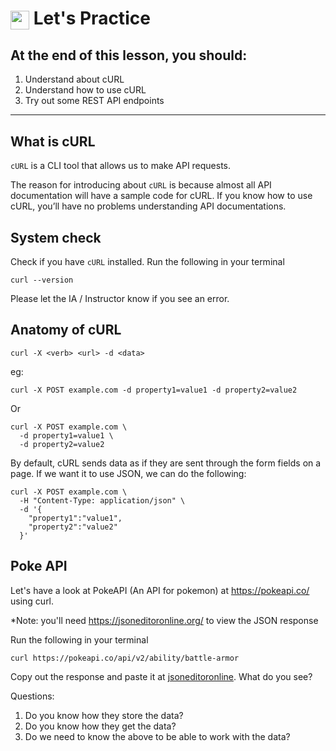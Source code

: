 # <span><img src="../../../../ga_cog.png" width="30" height="30" style="vertical-align: middle;"></span> Let's Practice

## At the end of this lesson, you should:
1. Understand about cURL
2. Understand how to use cURL
3. Try out some REST API endpoints

---

## What is cURL

`cURL` is a CLI tool that allows us to make API requests.

The reason for introducing about `cURL` is because almost all API documentation will have a sample code for cURL. If you know how to use cURL, you’ll have no problems understanding API documentations.

## System check

Check if you have `cURL` installed. Run the following in your terminal
  ```
  curl --version
  ```

Please let the IA / Instructor know if you see an error.

## Anatomy of cURL

```
curl -X <verb> <url> -d <data>
```

eg:
```
curl -X POST example.com -d property1=value1 -d property2=value2
```

Or
```
curl -X POST example.com \
  -d property1=value1 \
  -d property2=value2
```

By default, cURL sends data as if they are sent through the form fields on a page. If we want it to use JSON, we can do the following:

```
curl -X POST example.com \
  -H "Content-Type: application/json" \
  -d '{
    "property1":"value1",
    "property2":"value2"
  }'
```

## Poke API
Let's have a look at PokeAPI (An API for pokemon) at https://pokeapi.co/ using curl.

*Note: you'll need https://jsoneditoronline.org/ to view the JSON response


Run the following in your terminal

```
curl https://pokeapi.co/api/v2/ability/battle-armor
```

Copy out the response and paste it at [jsoneditoronline](https://jsoneditoronline.org/). What do you see?

Questions:
1. Do you know how they store the data?
2. Do you know how they get the data?
3. Do we need to know the above to be able to work with the data?